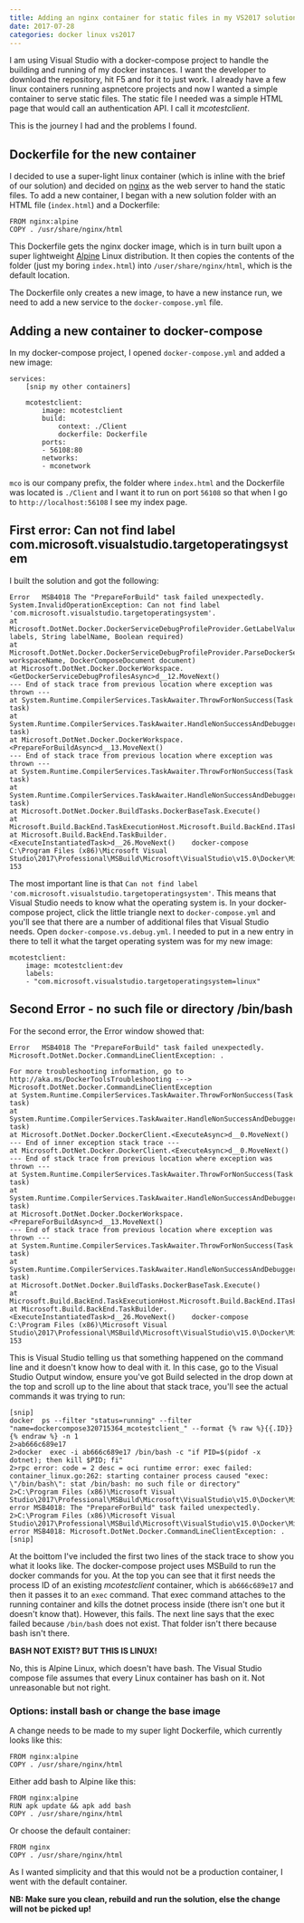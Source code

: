 ```yaml
---
title: Adding an nginx container for static files in my VS2017 solution
date: 2017-07-28
categories: docker linux vs2017
---
```

I am using Visual Studio with a docker-compose project to handle the building and running of my docker instances. I want the developer to download the repository, hit F5 and for it to just work. I already have a few linux containers running aspnetcore projects and now I wanted a simple container to serve static files. The static file I needed was a simple HTML page that would call an authentication API. I call it *mcotestclient*.

This is the journey I had and the problems I found.

## Dockerfile for the new container
I decided to use a super-light linux container (which is inline with the brief of our solution) and decided on [nginx](https://www.nginx.com/resources/wiki/) as the web server to hand the static files. To add a new container, I began with a new solution folder with an HTML file (`index.html`) and a Dockerfile:

    FROM nginx:alpine
    COPY . /usr/share/nginx/html

This Dockerfile gets the nginx docker image, which is in turn built upon a super lightweight [Alpine](https://alpinelinux.org/) Linux distribution. It then copies the contents of the folder (just my boring `index.html`) into `/user/share/nginx/html`, which is the default location.

The Dockerfile only creates a new image, to have a new instance run, we need to add a new service to the `docker-compose.yml` file.

## Adding a new container to docker-compose
In my docker-compose project, I opened `docker-compose.yml` and added a new image:

    services:
        [snip my other containers]

        mcotestclient:
            image: mcotestclient
            build: 
                context: ./Client
                dockerfile: Dockerfile
            ports:
            - 56108:80
            networks:
            - mconetwork

`mco` is our company prefix, the folder where `index.html` and the Dockerfile was located is `./Client` and I want it to run on port `56108` so that when I go to `http://localhost:56108` I see my index page.

## First error: Can not find label com.microsoft.visualstudio.targetoperatingsystem
I built the solution and got the following:

    Error	MSB4018	The "PrepareForBuild" task failed unexpectedly.
    System.InvalidOperationException: Can not find label 'com.microsoft.visualstudio.targetoperatingsystem'.
    at Microsoft.DotNet.Docker.DockerServiceDebugProfileProvider.GetLabelValue(IReadOnlyDictionary`2 labels, String labelName, Boolean required)
    at Microsoft.DotNet.Docker.DockerServiceDebugProfileProvider.ParseDockerServiceDebugProfiles(String workspaceName, DockerComposeDocument document)
    at Microsoft.DotNet.Docker.DockerWorkspace.<GetDockerServiceDebugProfilesAsync>d__12.MoveNext()
    --- End of stack trace from previous location where exception was thrown ---
    at System.Runtime.CompilerServices.TaskAwaiter.ThrowForNonSuccess(Task task)
    at System.Runtime.CompilerServices.TaskAwaiter.HandleNonSuccessAndDebuggerNotification(Task task)
    at Microsoft.DotNet.Docker.DockerWorkspace.<PrepareForBuildAsync>d__13.MoveNext()
    --- End of stack trace from previous location where exception was thrown ---
    at System.Runtime.CompilerServices.TaskAwaiter.ThrowForNonSuccess(Task task)
    at System.Runtime.CompilerServices.TaskAwaiter.HandleNonSuccessAndDebuggerNotification(Task task)
    at Microsoft.DotNet.Docker.BuildTasks.DockerBaseTask.Execute()
    at Microsoft.Build.BackEnd.TaskExecutionHost.Microsoft.Build.BackEnd.ITaskExecutionHost.Execute()
    at Microsoft.Build.BackEnd.TaskBuilder.<ExecuteInstantiatedTask>d__26.MoveNext()	docker-compose	C:\Program Files (x86)\Microsoft Visual Studio\2017\Professional\MSBuild\Microsoft\VisualStudio\v15.0\Docker\Microsoft.VisualStudio.Docker.Compose.targets	153	

The most important line is that `Can not find label 'com.microsoft.visualstudio.targetoperatingsystem'`. This means that Visual Studio needs to know what the operating system is. In your docker-compose project, click the little triangle next to `docker-compose.yml` and you'll see that there are a number of additional files that Visual Studio needs. Open `docker-compose.vs.debug.yml`. I needed to put in a new entry in there to tell it what the target operating system was for my new image:

    mcotestclient:
        image: mcotestclient:dev
        labels:
        - "com.microsoft.visualstudio.targetoperatingsystem=linux"

## Second Error - no such file or directory /bin/bash
For the second error, the Error window showed that: 

    Error	MSB4018	The "PrepareForBuild" task failed unexpectedly.
    Microsoft.DotNet.Docker.CommandLineClientException: .

    For more troubleshooting information, go to http://aka.ms/DockerToolsTroubleshooting ---> Microsoft.DotNet.Docker.CommandLineClientException
    at System.Runtime.CompilerServices.TaskAwaiter.ThrowForNonSuccess(Task task)
    at System.Runtime.CompilerServices.TaskAwaiter.HandleNonSuccessAndDebuggerNotification(Task task)
    at Microsoft.DotNet.Docker.DockerClient.<ExecuteAsync>d__0.MoveNext()
    --- End of inner exception stack trace ---
    at Microsoft.DotNet.Docker.DockerClient.<ExecuteAsync>d__0.MoveNext()
    --- End of stack trace from previous location where exception was thrown ---
    at System.Runtime.CompilerServices.TaskAwaiter.ThrowForNonSuccess(Task task)
    at System.Runtime.CompilerServices.TaskAwaiter.HandleNonSuccessAndDebuggerNotification(Task task)
    at Microsoft.DotNet.Docker.DockerWorkspace.<PrepareForBuildAsync>d__13.MoveNext()
    --- End of stack trace from previous location where exception was thrown ---
    at System.Runtime.CompilerServices.TaskAwaiter.ThrowForNonSuccess(Task task)
    at System.Runtime.CompilerServices.TaskAwaiter.HandleNonSuccessAndDebuggerNotification(Task task)
    at Microsoft.DotNet.Docker.BuildTasks.DockerBaseTask.Execute()
    at Microsoft.Build.BackEnd.TaskExecutionHost.Microsoft.Build.BackEnd.ITaskExecutionHost.Execute()
    at Microsoft.Build.BackEnd.TaskBuilder.<ExecuteInstantiatedTask>d__26.MoveNext()	docker-compose	C:\Program Files (x86)\Microsoft Visual Studio\2017\Professional\MSBuild\Microsoft\VisualStudio\v15.0\Docker\Microsoft.VisualStudio.Docker.Compose.targets	153	

This is Visual Studio telling us that something happened on the command line and it doesn't know how to deal with it. In this case, go to the Visual Studio Output window, ensure you've got Build selected in the drop down at the top and scroll up to the line about that stack trace, you'll see the actual commands it was trying to run:

    [snip]
    docker  ps --filter "status=running" --filter "name=dockercompose320715364_mcotestclient_" --format {% raw %}{{.ID}}{% endraw %} -n 1
    2>ab666c689e17
    2>docker  exec -i ab666c689e17 /bin/bash -c "if PID=$(pidof -x dotnet); then kill $PID; fi"
    2>rpc error: code = 2 desc = oci runtime error: exec failed: container_linux.go:262: starting container process caused "exec: \"/bin/bash\": stat /bin/bash: no such file or directory"
    2>C:\Program Files (x86)\Microsoft Visual Studio\2017\Professional\MSBuild\Microsoft\VisualStudio\v15.0\Docker\Microsoft.VisualStudio.Docker.Compose.targets(153,5): error MSB4018: The "PrepareForBuild" task failed unexpectedly.
    2>C:\Program Files (x86)\Microsoft Visual Studio\2017\Professional\MSBuild\Microsoft\VisualStudio\v15.0\Docker\Microsoft.VisualStudio.Docker.Compose.targets(153,5): error MSB4018: Microsoft.DotNet.Docker.CommandLineClientException: .
    [snip]

At the boittom I've included the first two lines of the stack trace to show you what it looks like. The docker-compose project uses MSBuild to run the docker commands for you. At the top you can see that it first needs the process ID of an existing *mcotestclient* container, which is `ab666c689e17` and then it passes it to an `exec` command. That exec command attaches to the running container and kills the dotnet process inside (there isn't one but it doesn't know that). However, this fails. The next line says that the exec failed because `/bin/bash` does not exist. That folder isn't there because bash isn't there.

**BASH NOT EXIST? BUT THIS IS LINUX!**

No, this is Alpine Linux, which doesn't have bash. The Visual Studio compose file assumes that every Linux container has bash on it. Not unreasonable but not right.

### Options: install bash or change the base image
A change needs to be made to my super light Dockerfile, which currently looks like this:

    FROM nginx:alpine
    COPY . /usr/share/nginx/html

Either add bash to Alpine like this:

    FROM nginx:alpine
    RUN apk update && apk add bash
    COPY . /usr/share/nginx/html

Or choose the default container:

    FROM nginx
    COPY . /usr/share/nginx/html

As I wanted simplicity and that this would not be a production container, I went with the default container.

**NB: Make sure you clean, rebuild and run the solution, else the change will not be picked up!**